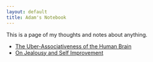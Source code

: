 ```yaml
---
layout: default
title: Adam's Notebook
---
```

This is a page of my thoughts and notes about anything.
* [The Uber-Associativeness of the Human Brain](uber_associative_brain.md)
* [On Jealousy and Self Improvement](jealousy_and_self_improvement.md)
